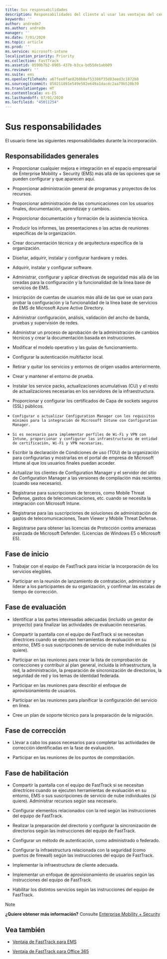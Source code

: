 ```yaml
---
title: Sus responsabilidades
description: Responsabilidades del cliente al usar las ventajas del centro FastTrack
keywords: ''
author: andredm7
ms.author: andredm
manager: ''
ms.date: 7/01/2020
ms.topic: article
ms.prod: ''
ms.service: microsoft-intune
localization_priority: Priority
ms.collection: FastTrack
ms.assetid: 0590b7b2-0965-437b-b3ca-bd55de1abb09
ms.reviewer: ''
ms.suite: ems
ms.openlocfilehash: a67fee0fae8260b8ef53386f35d83eed3c1872b8
ms.sourcegitcommit: 850211891e549e582e649a1dacdc2aa79b520b39
ms.translationtype: HT
ms.contentlocale: es-ES
ms.lasthandoff: 07/01/2020
ms.locfileid: "45011254"
---
```

# <a name="your-responsibilities"></a>Sus responsabilidades

El usuario tiene las siguientes responsabilidades durante la incorporación.

## <a name="general-responsibilities"></a>Responsabilidades generales

-   Proporcionar cualquier mejora e integración en el espacio empresarial de Enterprise Mobility + Security (EMS) más allá de las opciones que se pueden configurar y que aparecen aquí.

-   Proporcionar administración general de programas y proyectos de los recursos.

-   Proporcionar administración de las comunicaciones con los usuarios finales, documentación, aprendizaje y cambios.

-   Proporcionar documentación y formación de la asistencia técnica.

-   Producir los informes, las presentaciones o las actas de reuniones específicas de la organización.

-   Crear documentación técnica y de arquitectura específica de la organización.

-   Diseñar, adquirir, instalar y configurar hardware y redes.

-   Adquirir, instalar y configurar software.

-   Administrar, configurar y aplicar directivas de seguridad más allá de las creadas para la configuración y la funcionalidad de la línea base de servicios de EMS.

-   Inscripción de cuentas de usuarios más allá de las que se usan para probar la configuración y la funcionalidad de la línea base de servicios de EMS de Microsoft Azure Active Directory.

-   Administrar configuración, análisis, validación del ancho de banda, pruebas y supervisión de redes.

-   Administrar un proceso de aprobación de la administración de cambios técnicos y crear la documentación basada en instrucciones.

-   Modificar el modelo operativo y las guías de funcionamiento.

-   Configurar la autenticación multifactor local.

-   Retirar y quitar los servicios y entornos de origen usados anteriormente.

-   Crear y mantener el entorno de prueba.

-   Instalar los service packs, actualizaciones acumulativas (CU) y el resto de actualizaciones necesarias en los servidores de la infraestructura.

-   Proporcionar y configurar los certificados de Capa de sockets seguros (SSL) públicos.

-     Configurar o actualizar Configuration Manager con los requisitos mínimos para la integración de Microsoft Intune con Configuration Manager.

-     Si es necesario para implementar perfiles de Wi-Fi y VPN con Intune, proporcionar y configurar las infraestructuras de entidad de certificación, Wi-Fi y VPN necesarias.

-   Escribir la declaración de Condiciones de uso (TOU) de la organización para configurarlas y mostrarlas en el portal de empresa de Microsoft Intune al que los usuarios finales puedan acceder.

-   Actualizar los clientes de Configuration Manager y el servidor del sitio de Configuration Manager a las versiones de compilación más recientes (cuando sea necesario).

-   Registrarse para suscripciones de terceros, como Mobile Threat Defense, gastos de telecomunicaciones, etc. cuando se necesita la integración con Microsoft Intune.

-   Registrarse para las suscripciones de soluciones de administración de gastos de telecomunicaciones, Team Viewer y Mobile Threat Defense.

-   Registrarse para obtener las licencias de Protección contra amenazas avanzada de Microsoft Defender. (Licencias de Windows E5 o Microsoft E5).

## <a name="initiate-phase"></a>Fase de inicio

-   Trabajar con el equipo de FastTrack para iniciar la incorporación de los servicios elegibles.

-   Participar en la reunión de lanzamiento de contratación, administrar y liderar a los participantes de su organización, y confirmar las escalas de tiempo de corrección.

## <a name="assess-phase"></a>Fase de evaluación

-   Identificar a las partes interesadas adecuadas (incluido un gestor de proyecto) para finalizar las actividades de evaluación necesarias.

-   Compartir la pantalla con el equipo de FastTrack si se necesitan directrices cuando se ejecuten herramientas de evaluación en su entorno, EMS o sus suscripciones de servicio de nube individuales (si quiere).

-   Participar en las reuniones para crear la lista de comprobación de correcciones y contribuir al plan general, incluida la infraestructura, la red, la administración, la preparación de sincronización de directorios, la seguridad de red y los temas de identidad federada.

-   Participar en las reuniones para describir el enfoque de aprovisionamiento de usuarios.

-   Participar en las reuniones para planificar la configuración del servicio en línea.

-   Cree un plan de soporte técnico para la preparación de la migración.

## <a name="remediate-phase"></a>Fase de corrección

-   Llevar a cabo los pasos necesarios para completar las actividades de corrección identificadas en la fase de evaluación.

-   Participar en las reuniones de los puntos de comprobación.

## <a name="enable-phase"></a>Fase de habilitación

-   Compartir la pantalla con el equipo de FastTrack si se necesitan directrices cuando se ejecuten herramientas de evaluación en su entorno, EMS o sus suscripciones de servicio de nube individuales (si quiere). Administrar recursos según sea necesario.

-   Configurar elementos relacionados con la red según las instrucciones del equipo de FastTrack.

-   Realizar la preparación del directorio y configurar la sincronización de directorios según las instrucciones del equipo de FastTrack.

-   Configurar un método de autenticación, como administrado o federado. 

-   Configurar la infraestructura relacionada con la seguridad (como puertos de firewall) según las instrucciones del equipo de FastTrack.

-   Implementar la infraestructura de cliente adecuada.

-   Implementar un enfoque de aprovisionamiento de usuarios según las instrucciones del equipo de FastTrack.

-   Habilitar los distintos servicios según las instrucciones del equipo de FastTrack.

> [!NOTE]
> **¿Quiere obtener más información?** Consulte [Enterprise Mobility + Security](https://www.microsoft.com/cloud-platform/enterprise-mobility)

## <a name="see-also"></a>Vea también

- [Ventaja de FastTrack para EMS](EMS-fasttrack-benefit-for-EMS.md)

- [Ventaja de FastTrack para Office 365](O365-fasttrack-benefit-for-office-365.md)

